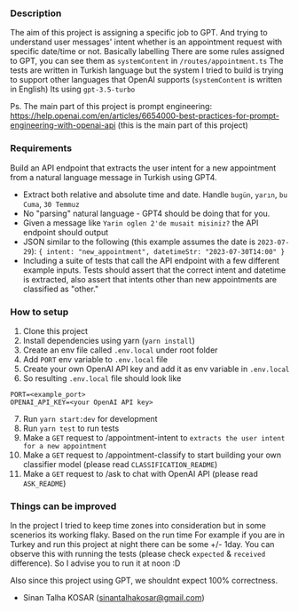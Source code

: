 ### Description

The aim of this project is assigning a specific job to GPT. And trying to understand user messages' intent whether is an appointment request with specific date/time or not. Basically labelling
There are some rules assigned to GPT, you can see them as `systemContent` in `/routes/appointment.ts`
The tests are written in Turkish language but the system I tried to build is trying to support other languages that OpenAI supports (`systemContent` is written in English)
Its using `gpt-3.5-turbo`

Ps. The main part of this project is prompt engineering: https://help.openai.com/en/articles/6654000-best-practices-for-prompt-engineering-with-openai-api (this is the main part of this project)

### Requirements
Build an API endpoint that extracts the user intent for a new appointment from a natural language message in Turkish using GPT4.
- Extract both relative and absolute time and date. Handle `bugün`, `yarın`, `bu Cuma`, `30 Temmuz`
- No "parsing" natural language - GPT4 should be doing that for you.
- Given a message like `Yarin oglen 2'de musait misiniz?` the API endpoint should output
- JSON similar to the following (this example assumes the date is `2023-07-29`): `{ intent: "new_appointment", datetimeStr: "2023-07-30T14:00" }`
- Including a suite of tests that call the API endpoint with a few different example inputs. Tests should assert that the correct intent and datetime is extracted, also assert that intents other than new appointments are  classified as "other."

### How to setup
1. Clone this project
2. Install dependencies using yarn (`yarn install`)
3. Create an env file called `.env.local` under root folder
4. Add `PORT` env variable to `.env.local` file
5. Create your own OpenAI API key and add it as env variable in `.env.local`
6. So resulting `.env.local` file should look like
```
PORT=<example_port>
OPENAI_API_KEY=<your OpenAI API key>
```
7. Run `yarn start:dev` for development
8. Run `yarn test` to run tests
9. Make a `GET` request to /appointment-intent to `extracts the user intent for a new appointment`
10. Make a `GET` request to /appointment-classify to start building your own classifier model (please read `CLASSIFICATION_README`)
11. Make a `GET` request to /ask to chat with OpenAI API (please read `ASK_README`)

### Things can be improved
In the project I tried to keep time zones into consideration but in some scenerios its working flaky. Based on the run time
For example if you are in Turkey and run this project at night there can be some +/- 1day.
You can observe this with running the tests (please check `expected` & `received` difference). So I advise you to run it at noon :D

Also since this project using GPT, we shouldnt expect 100% correctness.

- Sinan Talha KOSAR (sinantalhakosar@gmail.com)